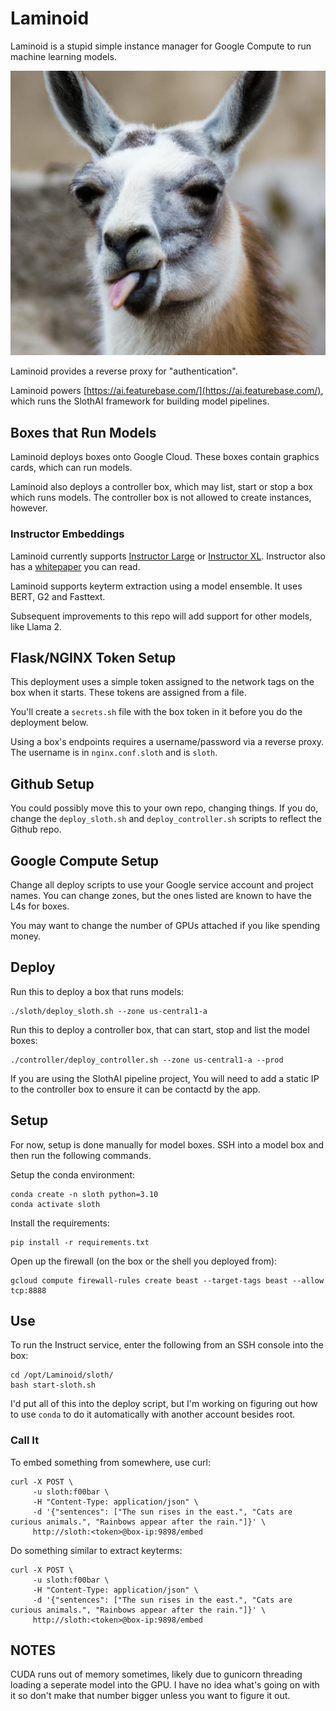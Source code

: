 # Laminoid
Laminoid is a stupid simple instance manager for Google Compute to run machine learning models. 

![llama](https://raw.githubusercontent.com/FeatureBaseDB/Laminoid/main/static/llama2.png)

Laminoid provides a reverse proxy for "authentication".

Laminoid powers [https://ai.featurebase.com/](https://ai.featurebase.com/), which runs the SlothAI framework for building model pipelines.

## Boxes that Run Models
Laminoid deploys boxes onto Google Cloud. These boxes contain graphics cards, which can run models.

Laminoid also deploys a controller box, which may list, start or stop a box which runs models. The controller box is not allowed to create instances, however.

### Instructor Embeddings
Laminoid currently supports [Instructor Large](https://huggingface.co/hkunlp/instructor-large) or [Instructor XL](https://huggingface.co/hkunlp/instructor-xl). Instructor also has a [whitepaper](https://arxiv.org/abs/2212.09741) you can read.

Laminoid supports keyterm extraction using a model ensemble. It uses BERT, G2 and Fasttext.

Subsequent improvements to this repo will add support for other models, like Llama 2.

## Flask/NGINX Token Setup
This deployment uses a simple token assigned to the network tags on the box when it starts. These tokens are assigned from a file.

You'll create a `secrets.sh` file with the box token in it before you do the deployment below.

Using a box's endpoints requires a username/password via a reverse proxy. The username is in `nginx.conf.sloth` and is `sloth`.

## Github Setup
You could possibly move this to your own repo, changing things. If you do, change the `deploy_sloth.sh` and `deploy_controller.sh` scripts to reflect the Github repo.

## Google Compute Setup
Change all deploy scripts to use your Google service account and project names. You can change zones, but the ones listed are known to have the L4s for boxes.

You may want to change the number of GPUs attached if you like spending money.

## Deploy
Run this to deploy a box that runs models:

```
./sloth/deploy_sloth.sh --zone us-central1-a
```

Run this to deploy a controller box, that can start, stop and list the model boxes:
```
./controller/deploy_controller.sh --zone us-central1-a --prod
```

If you are using the SlothAI pipeline project, You will need to add a static IP to the controller box to ensure it can be contactd by the app.

## Setup
For now, setup is done manually for model boxes. SSH into a model box and then run the following commands.

Setup the conda environment:

```
conda create -n sloth python=3.10
conda activate sloth
```

Install the requirements:

```
pip install -r requirements.txt
```

Open up the firewall (on the box or the shell you deployed from):

```
gcloud compute firewall-rules create beast --target-tags beast --allow tcp:8888
```

## Use
To run the Instruct service, enter the following from an SSH console into the box:

```
cd /opt/Laminoid/sloth/
bash start-sloth.sh
```

I'd put all of this into the deploy script, but I'm working on figuring out how to use `conda` to do it automatically with another account besides root.

### Call It
To embed something from somewhere, use curl:

```
curl -X POST \
     -u sloth:f00bar \
     -H "Content-Type: application/json" \
     -d '{"sentences": ["The sun rises in the east.", "Cats are curious animals.", "Rainbows appear after the rain."]}' \
     http://sloth:<token>@box-ip:9898/embed
```

Do something similar to extract keyterms:

```
curl -X POST \
     -u sloth:f00bar \
     -H "Content-Type: application/json" \
     -d '{"sentences": ["The sun rises in the east.", "Cats are curious animals.", "Rainbows appear after the rain."]}' \
     http://sloth:<token>@box-ip:9898/embed
```

## NOTES
CUDA runs out of memory sometimes, likely due to gunicorn threading loading a seperate model into the GPU. I have no idea what's going on with it so don't make that number bigger unless you want to figure it out.

